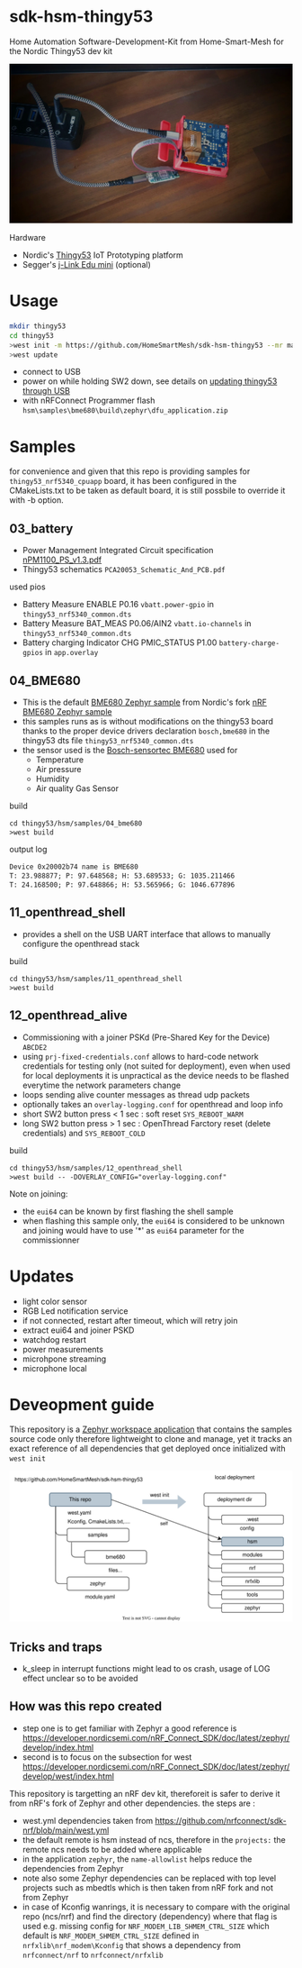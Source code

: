 # sdk-hsm-thingy53
Home Automation Software-Development-Kit from Home-Smart-Mesh for the Nordic Thingy53 dev kit

![USB Attachments](./design/thingy53-usb-attachments.webp)

Hardware
* Nordic's [Thingy53](https://www.nordicsemi.com/Products/Development-hardware/Nordic-Thingy-53) IoT Prototyping platform
* Segger's [j-Link Edu mini](https://www.segger.com/products/debug-probes/j-link/models/j-link-edu-mini/) (optional)


# Usage
```bash
mkdir thingy53
cd thingy53
>west init -m https://github.com/HomeSmartMesh/sdk-hsm-thingy53 --mr main
>west update
```
* connect to USB
* power on while holding SW2 down, see details on [updating thingy53 through USB](https://developer.nordicsemi.com/nRF_Connect_SDK/doc/latest/nrf/working_with_nrf/nrf53/thingy53_gs.html#updating-through-usb)
* with nRFConnect Programmer flash `hsm\samples\bme680\build\zephyr\dfu_application.zip`

# Samples
for convenience and given that this repo is providing samples for `thingy53_nrf5340_cpuapp` board, it has been configured in the CMakeLists.txt to be taken as default board, it is still possbile to override it with -b option.
## 03_battery

* Power Management Integrated Circuit specification [nPM1100_PS_v1.3.pdf](https://infocenter.nordicsemi.com/pdf/nPM1100_PS_v1.3.pdf)
* Thingy53 schematics `PCA20053_Schematic_And_PCB.pdf`

used pios
* Battery Measure ENABLE P0.16 `vbatt.power-gpio` in `thingy53_nrf5340_common.dts`
* Battery Measure BAT_MEAS P0.06/AIN2 `vbatt.io-channels` in `thingy53_nrf5340_common.dts`
* Battery charging Indicator CHG PMIC_STATUS P1.00 `battery-charge-gpios` in `app.overlay`

## 04_BME680
* This is the default [BME680 Zephyr sample](https://docs.zephyrproject.org/latest/samples/sensor/bme680/README.html) from Nordic's fork [nRF BME680 Zephyr sample](https://developer.nordicsemi.com/nRF_Connect_SDK/doc/latest/zephyr/samples/sensor/bme680/README.html)
* this samples runs as is without modifications on the thingy53 board thanks to the proper device drivers declaration `bosch,bme680` in the thingy53 dts file `thingy53_nrf5340_common.dts`
* the sensor used is the [Bosch-sensortec BME680](https://www.bosch-sensortec.com/products/environmental-sensors/gas-sensors/bme680/) used for
    * Temperature
    * Air pressure
    * Humidity
    * Air quality Gas Sensor

build
```shell
cd thingy53/hsm/samples/04_bme680
>west build
```

output log
```
Device 0x20002b74 name is BME680
T: 23.988877; P: 97.648568; H: 53.689533; G: 1035.211466
T: 24.168500; P: 97.648866; H: 53.565966; G: 1046.677896
```

## 11_openthread_shell
* provides a shell on the USB UART interface that allows to manually configure the openthread stack

build
```shell
cd thingy53/hsm/samples/11_openthread_shell
>west build
```
## 12_openthread_alive
* Commissioning with a joiner PSKd (Pre-Shared Key for the Device) `ABCDE2`
* using `prj-fixed-credentials.conf` allows to hard-code network credentials for testing only (not suited for deployment), even when used for local deployments it is unpractical as the device needs to be flashed everytime the network parameters change
* loops sending alive counter messages as thread udp packets
* optionally takes an `overlay-logging.conf` for openthread and loop info
* short SW2 button press < 1 sec : soft reset `SYS_REBOOT_WARM`
* long SW2 button press > 1 sec : OpenThread Farctory reset (delete credentials) and `SYS_REBOOT_COLD`

build
```shell
cd thingy53/hsm/samples/12_openthread_shell
>west build -- -DOVERLAY_CONFIG="overlay-logging.conf"
```
Note on joining:
* the `eui64` can be known by first flashing the shell sample
* when flashing this sample only, the `eui64` is considered to be unknown and joining would have to use '*' as `eui64` parameter for the commissionner

# Updates
* light color sensor
* RGB Led notification service
* if not connected, restart after timeout, which will retry join
* extract eui64 and joiner PSKD
* watchdog restart
* power measurements
* microhpone streaming
* microphone local

# Deveopment guide
This repository is a [Zephyr workspace application](https://developer.nordicsemi.com/nRF_Connect_SDK/doc/latest/zephyr/develop/application/index.html#zephyr-workspace-application) that contains the samples source code only therefore lightweight to clone and manage, yet it tracks an exact reference of all dependencies that get deployed once initialized with `west init`

![Dependencies](./design/dependencies.drawio.svg)

## Tricks and traps
* k_sleep in interrupt functions might lead to os crash, usage of LOG effect unclear so to be avoided

## How was this repo created
* step one is to get familiar with Zephyr a good reference is https://developer.nordicsemi.com/nRF_Connect_SDK/doc/latest/zephyr/develop/index.html
* second is to focus on the subsection for west https://developer.nordicsemi.com/nRF_Connect_SDK/doc/latest/zephyr/develop/west/index.html

This repository is targetting an nRF dev kit, thereforeit is safer to derive it from nRF's fork of Zephyr and other dependencies. the steps are :
* west.yml dependencies taken from https://github.com/nrfconnect/sdk-nrf/blob/main/west.yml
* the default remote is hsm instead of ncs, therefore in the `projects:` the remote ncs needs to be added where applicable
* in the application `zephyr`, the `name-allowlist` helps reduce the dependencies from Zephyr
* note also some Zephyr dependencies can be replaced with top level projects such as mbedtls which is then taken from nRF fork and not from Zephyr
* in case of Kconfig wanrings, it is necessary to compare with the original repo (ncs/nrf) and find the directory (dependency) where that flag is used e.g. missing config for `NRF_MODEM_LIB_SHMEM_CTRL_SIZE` which default is `NRF_MODEM_SHMEM_CTRL_SIZE` defined in `nrfxlib\nrf_modem\Kconfig` that shows a dependency from `nrfconnect/nrf` to `nrfconnect/nrfxlib`
